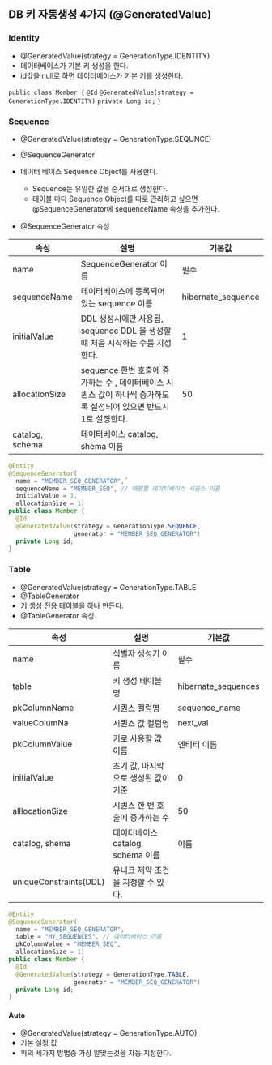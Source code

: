 ## DB 키 자동생성 4가지 (@GeneratedValue)

### Identity

- @GeneratedValue(strategy = GenerationType.IDENTITY)
- 데이터베이스가 기본 키 생성을 한다.
- id값을 null로 하면 데이터베이스가 기본 키를 생성한다.

`public class Member {`
  `@Id`
  `@GeneratedValue(strategy = GenerationType.IDENTITY)`
  `private Long id;` 
`}`



### Sequence

- @GeneratedValue(strategy = GenerationType.SEQUNCE)
- @SequenceGenerator

- 데이터 베이스 Sequence Object를 사용한다. 
  - Sequence는 유일한 값을 순서대로 생성한다.
  - 테이블 마다 Sequence Object를 따로 관리하고 싶으면 @SequenceGenerator에 sequenceName 속성을 추가한다.
- @SequenceGenerator 속성

| 속성            | 설명                                                         | 기본값             |
| --------------- | ------------------------------------------------------------ | ------------------ |
| name            | SequenceGenerator 이름                                       | 필수               |
| sequenceName    | 데이터베이스에 등록되어 있는 sequence 이름                   | hibernate_sequence |
| initialValue    | DDL 생성시에만 사용됨, sequence DDL 을 생성할 떄 처음 시작하는 수를 지정한다. | 1                  |
| allocationSize  | sequence 한번 호출에 증가하는 수 , 데이터베이스 시퀀스 값이 하나씩 증가하도록 설정되어 있으면 반드시 1로 설정한다. | 50                 |
| catalog, schema | 데이터베이스 catalog, shema 이름                             |                    |

```java
@Entity
@SequenceGenerator(
  name = "MEMBER_SEQ_GENERATOR",`
  sequenceName = "MEMBER_SEQ", // 매핑할 데이터베이스 시퀀스 이름 
  initialValue = 1,
  allocationSize = 1)
public class Member {
  @Id
  @GeneratedValue(strategy = GenerationType.SEQUENCE,
                  generator = "MEMBER_SEQ_GENERATOR")
  private Long id;
}
```



### Table

- @GeneratedValue(strategy = GenerationType.TABLE
- @TableGenerator
- 키 생성 전용 테이블을 하나 만든다. 
- @TableGenerator 속성

| 속성                   | 설명                                 | 기본값              |
| ---------------------- | ------------------------------------ | ------------------- |
| name                   | 식별자 생성기 이름                   | 필수                |
| table                  | 키 생성 테이블 명                    | hibernate_sequences |
| pkColumnName           | 시퀀스 컬럼명                        | sequence_name       |
| valueColumNa           | 시퀀스 값 컬럼명                     | next_val            |
| pkColumnValue          | 키로 사용할 값 이름                  | 엔티티 이름         |
| initialValue           | 초기 값, 마지막으로 생성된 값이 기준 | 0                   |
| alllocationSize        | 시퀀스 한 번 호출에 증가하는 수      | 50                  |
| catalog, shema         | 데이터베이스 catalog, schema 이름    | 이름                |
| uniqueConstraints(DDL) | 유니크 제약 조건을 지정할 수 있다.   |                     |

```java
@Entity
@SequenceGenerator(
  name = "MEMBER_SEQ_GENERATOR",
  table = "MY_SEQUENCES", // 데이터베이스 이름
  pkColumnValue = "MEMBER_SEQ",
  allocationSize = 1)
public class Member {
  @Id
  @GeneratedValue(strategy = GenerationType.TABLE,
                  generator = "MEMBER_SEQ_GENERATOR")
  private Long id;
}
```



#### Auto

- @GeneratedValue(strategy = GenerationType.AUTO)
- 기본 설정 값
- 위의 세가지 방법중 가장 알맞는것을 자동 지정한다.
